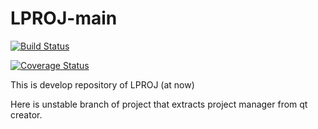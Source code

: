 # LPROJ-main

[![Build Status](https://travis-ci.org/drewpts/LPROJ-main.svg?branch=LPROJ-22__RE_integrating_linux_build_on_travis_ci)](https://travis-ci.org/drewpts/LPROJ-main)

[![Coverage Status](https://coveralls.io/repos/drewpts/LPROJ-main/badge.svg)](https://coveralls.io/r/drewpts/LPROJ-main)

This is develop repository of LPROJ (at now)

Here is unstable branch of project that extracts project manager from qt creator.
